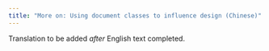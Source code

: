 ```yaml
---
title: "More on: Using document classes to influence design (Chinese)"
---
```

Translation to be added _after_ English text completed.
